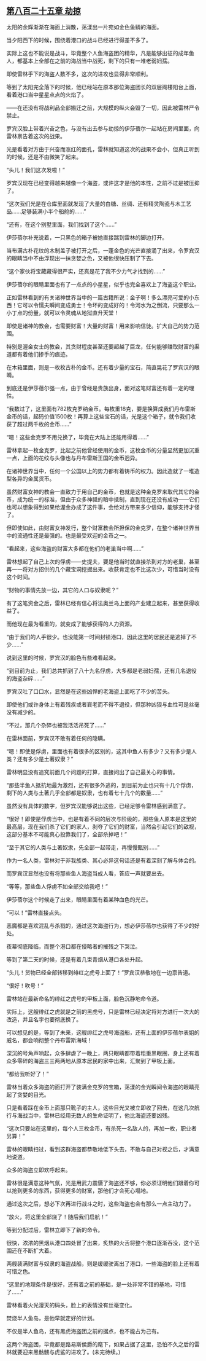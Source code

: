 ## [第八百二十五章 劫掠](https://www.xxbiquge.com/11_11222/9015081.html)


  太阳的余辉渐渐在海面上消散，荡漾出一片宛如金色鱼鳞的海面。

  当夕阳西下的时候，围绕着港口的战斗已经进行得差不多了。

  实际上这也不能说是战斗，毕竟整个人鱼海盗团的精华，凡是能够出征的成年鱼人，都基本上全部在之前的海战当中战死，剩下的只有一堆老弱妇孺。

  即使雷林手下的海盗人数不多，这次的进攻也显得非常顺利。

  等到了太阳完全落下的时候，他已经站在原本那位海盗团长的双层阁楼阳台上面，看着港口当中星星点点的火焰了。

  ——在还没有将战利品全部搬迁之前，大规模的纵火会毁了一切，因此被雷林严令禁止。

  罗宾汉脸上带着兴奋之色，与没有出去参与劫掠的伊莎蓓尔一起站在房间里面，向雷林禀告着这次的战果。

  光是看着对方由于兴奋而涨红的面孔，雷林就知道这次的战果不会小，但真正听到的时候，还是不由微笑了起来。

  “头儿！我们这次发啦！”

  罗宾汉现在已经变得越来越像一个海盗，或许这才是他的本性，之前不过是被压抑了。

  “这次我们光是在仓库里面就发现了大量的白糖、丝绸、还有精灵陶瓷与木工艺品……足够装满小半个船舱的……”

  “还有，在这个别墅里面，我们找到了这个……”

  伊莎蓓尔补充说着，一只黑色的箱子被她直接踹到雷林的脚边打开。

  当布满古朴花纹的木制盖子被打开之后，一蓬金色的光芒直接涌了出来，令罗宾汉的眼睛当中不由浮现出一抹贪婪之色，又被他很快压制了下去。

  “这个家伙将宝藏藏得很严实，还真是花了我不少力气才找到的……”

  伊莎蓓尔的眼睛里面也有了一点点的小星星，似乎也完全喜欢上了海盗这个职业。

  正如雷林看到的有关诸神世界当中的一篇古籍所说：金子啊！多么漂亮可爱的小东西！它可以令懦夫瞬间变成勇士！令坏的变成好的！令河水为之倒流，只要那么一小丁点的份量，就可以令灵魂从地狱直升天堂！

  即使是诸神的教会，也需要财富！大量的财富！用来影响信徒。扩大自己的势力范围。

  特别是渥金女士的教会，其贪财程度甚至还要超越了巨龙，任何能够赚取财富的渠道都有着他们掺手的痕迹。

  在木箱里面，则是一枚枚古朴的金币。还有着少量的宝石，简直晃花了罗宾汉的眼睛。

  到底还是伊莎蓓尔强一点，由于曾经是贵族出身，面对这笔财富还有着一定的理性。

  “我数过了，这里面有782枚克罗纳金币。每枚重18克，要是换算成我们丹布雷斯金币的话，起码价值1500枚！再算上这些宝石的话，光是这个箱子，就令我们收获了超过两千枚的金币……”

  “嗯！这些金克罗不用兑换了，毕竟在大陆上还能用得着……”

  雷林拿起一枚金克罗，比起之前他曾经使用的金币，这枚金币的分量显然更加沉重一点，上面的花纹与头像也与丹布雷斯王国的金币迥异。

  在诸神世界当中，任何一个公国以上的势力都有着铸币的权力。因此造就了一堆造型各异的金属货币。

  虽然财富女神的教会一直致力于用自己的金币，也就是这种金克罗来取代其它的金币，成为统一的标准，但由于众多神祗的暗中抵制，直到现在还没有成功——它们也可以想象得到如果给渥金办成了这件事，会给对方带来多少信仰，能够支持才怪了。

  但即使如此，由财富女神发行，整个财富教会所担保的金克罗，在整个诸神世界当中的流通性还是最强的。也是最受欢迎的金币之一。

  “看起来，这些海盗的财富大多都在他们的老巢当中啊……”

  雷林想起了自己上次的俘虏——史提夫，要是他当时就直接杀到对方的老巢，甚至再一一将对方招供的几个藏宝洞挖掘出来。收获肯定也不比这次少，可惜当时没有这个时间。

  “财物的事情先放一边，其它的人口与奴隶呢？”

  有了这笔资金之后，雷林已经有信心将法奥兰岛上面的产业建立起来，甚至获得收益了。

  而他现在最为看重的，就变成了能够获得的人力资源。

  “由于我们的人手很少。也没能第一时间封锁港口，因此这里的居民还是逃掉了不少……”

  说到这里的时候，罗宾汉的脸色有些难看起来。

  “到目前为止，我们总共抓到了八十九名俘虏，大多都是老弱妇孺，还有几名退役的海盗杂碎……”

  罗宾汉吐了口口水，显然是在这些凶悍的老海盗上面吃了不少的苦头。

  即使他们或许身体上有着残疾或者衰老而不得不退役，但那种凶狠与血性可是丝毫没有减少的。

  “不过，那几个杂碎也被我活活吊死了……”

  在雷林面前，罗宾汉不敢有着任何的隐瞒。

  “嗯！即使是俘虏，里面也有着很多的区别的，这其中鱼人有多少？又有多少是人类？还有多少是土著奴隶？”

  雷林明显没有追究前面几个问题的打算，直接问出了自己最关心的事情。

  “那些半鱼人抵抗地最为激烈，还有很多外逃的，到目前为止也只有十几个俘虏，剩下的人类与土著几乎全部都是奴隶，也有着七十几个的数量……”

  虽然没有具体的数字，但罗宾汉能够说出这些，已经足够令雷林感到满意了。

  “很好！即使是俘虏当中，也是有着不同的层次与阶级的，那些鱼人原本是这里的最高层，现在我们杀了它们的家人，剥夺了它们的财富，当然会引起它们的敌视，这部分基本不可能真心投靠我们了，全部杀掉吧！”

  “至于其它的人类与土著奴隶，先全部一起带走，再慢慢甄别……”

  作为一名人类，雷林对于非我族类、其心必异这句话还是有着深刻了解与体会的。

  而罗宾汉显然也没有将那些鱼人海盗当成人看，答应一声就要出去。

  “等等，那些鱼人俘虏不如全部交给我吧！”

  伊莎蓓尔这个时候走了出来，眼睛里面有着某种血色的光芒。

  “可以！”雷林直接点头。

  恶魔都是喜欢混乱与杀戮的，通过这次海盗行为，想必伊莎蓓尔也获得了不少的好处。

  夜幕彻底降临，而整个港口都在侵略者的摧残之下哭泣。

  等到了第二天的时候，还是有着几束青烟从港口各处升起。

  “头儿！货物已经全部转移到绯红之虎号上面了！”罗宾汉恭敬地在一边禀告道。

  “很好！吹号！”

  雷林站在最新命名的绯红之虎号的甲板上面，脸色沉静地命令道。

  实际上，这艘绯红之虎就是之前的黑虎号，只是雷林已经决定将对方进行一次大的改造，并且名字也要彻底换了。

  可以想见的是，等到了未来，这艘绯红之虎号海盗船，还有上面的伊莎蓓尔表姐的威名，都会响彻整个丹布雷斯海域！

  深沉的号角声响起，众多肆虐了一晚上，两只眼睛都带着粗重黑眼圈，身上还有着众多零碎的海盗三三两两地从原本居民的家中出来，汇聚到了甲板上面。

  “都给我听好了！”

  雷林当着众多海盗的面打开了装满金克罗的宝箱，荡漾的金光瞬间令海盗的眼睛亮起了贪婪的目光。

  只是看着踩在金币上面那只靴子的主人，这些目光又被立即收了回去，在这几次航行与海战当中，雷林已经用无数人的生命证明了，他比海盗还要凶残。

  “这次只要站在这里的，每个人三枚金币，有杀死一名敌人的，再加一枚，职业者另算！”

  雷林的眼睛扫过，看到这群海盗都恭敬地低下头去，不敢与自己对视之后，才满意地说道。

  众多的海盗立即欢呼起来。

  雷林很是满意这种气氛，光是用武力震慑了海盗还不够，你必须证明他们跟着你可以抢到更多的东西，获得更多的财富，那他们才会死心塌地。

  通过这次之后，想必下次再进行战斗之时，这些海盗也会有那么一点主动力了。

  “放火，将这里全部烧了！随后我们启航！”

  等到分配过后，雷林立即下了新的命令。

  很快，浓浓的黑烟从港口四处冒了出来，炙热的火舌将整个港口逐渐吞没，这个范围还在不断扩大着。

  两艘装满财富与奴隶的海盗战船，则是缓缓驶离出了港口，一些海盗的脸上还有着可惜之色。

  “这里的地理条件是很好，还有着之前的基础，是一处非常不错的基地，可惜了……”

  雷林看着火光漫天的码头，脸上的表情没有丝毫变化。

  焚烧半人鱼岛，是他早就定好的计划。

  不仅是半人鱼岛，还有黑虎海盗团之前的据点，也不能占为己有。

  这两个海盗团，毕竟都是路易斯侯爵的麾下，如果占据了这里，恐怕不久之后的雷林就要迎来黑骷髅与虎鲨的进攻了。(未完待续。)
